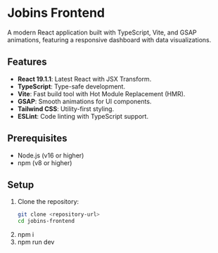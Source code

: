 # Jobins Frontend

A modern React application built with TypeScript, Vite, and GSAP animations, featuring a responsive dashboard with data visualizations.

## Features

- **React 19.1.1**: Latest React with JSX Transform.
- **TypeScript**: Type-safe development.
- **Vite**: Fast build tool with Hot Module Replacement (HMR).
- **GSAP**: Smooth animations for UI components.
- **Tailwind CSS**: Utility-first styling.
- **ESLint**: Code linting with TypeScript support.

## Prerequisites

- Node.js (v16 or higher)
- npm (v8 or higher)

## Setup

1. Clone the repository:
   ```bash
   git clone <repository-url>
   cd jobins-frontend
   ```
2. npm i
3. npm run dev
